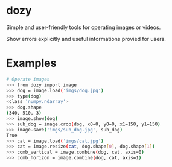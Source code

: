 # dozy 

Simple and user-friendly tools for operating images or videos.

Show errors explicitly and useful informations provied for users.

# Examples
```bash
# Operate images 
>>> from dozy import image
>>> dog = image.load('imgs/dog.jpg')
>>> type(dog)
<class 'numpy.ndarray'>
>>> dog.shape
(340, 510, 3)
>>> image.show(dog)
>>> sub_dog = image.crop(dog, x0=0, y0=0, x1=150, y1=150)
>>> image.save('imgs/sub_dog.jpg', sub_dog)
True
>>> cat = image.load('imgs/cat.jpg')
>>> cat = image.resize(cat, dog.shape[0], dog.shape[1])
>>> comb_vertical = image.combine(dog, cat, axis=0)
>>> comb_horizon = image.combine(dog, cat, axis=1)
```
